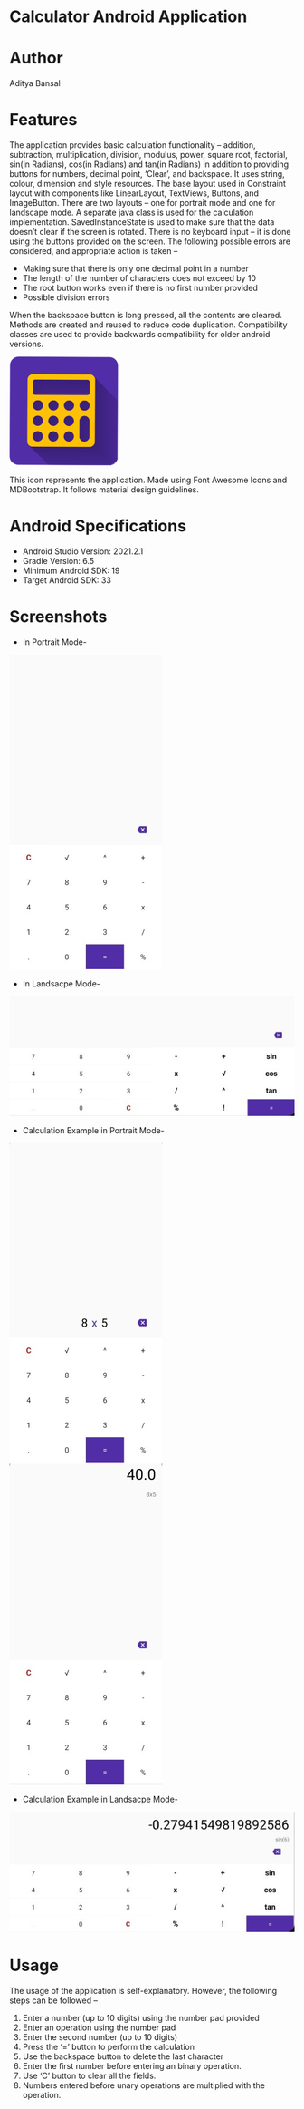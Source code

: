 # Calculator Android Application

# Author
Aditya Bansal

# Features
The application provides basic calculation functionality – addition, subtraction, multiplication, division, modulus, power, square root, factorial, sin(in Radians), cos(in Radians) and tan(in Radians) in addition to providing buttons for numbers, decimal point, ‘Clear’, and backspace.
It uses string, colour, dimension and style resources. The base layout used in Constraint layout with components like LinearLayout, TextViews, Buttons, and ImageButton. There are two layouts – one for portrait mode and one for landscape mode.
A separate java class is used for the calculation implementation. SavedInstanceState is used to make sure that the data doesn’t clear if the screen is rotated. There is no keyboard input – it is done using the buttons provided on the screen. The following possible errors are considered, and appropriate action is taken –
* Making sure that there is only one decimal point in a number
* The length of the number of characters does not exceed by 10
* The root button works even if there is no first number provided
* Possible division errors

When the backspace button is long pressed, all the contents are cleared. Methods are created and reused to reduce code duplication. Compatibility classes are used to provide backwards compatibility for older android versions.

![App Logo](https://github.com/Cody-dev-debug/Calculator/blob/main/Images/icon_cal.png)

This icon represents the application. Made using Font Awesome Icons and MDBootstrap. It follows material design guidelines.

# Android Specifications
* Android Studio Version: 2021.2.1
* Gradle Version: 6.5
* Minimum Android SDK: 19
* Target Android SDK: 33

# Screenshots
* In Portrait Mode-

![Main UI](https://github.com/Cody-dev-debug/Calculator/blob/main/Images/Portait.jpg)

* In Landsacpe Mode-

![Main UI](https://github.com/Cody-dev-debug/Calculator/blob/main/Images/Landscape.jpg)

* Calculation Example in Portrait Mode-

![Calculation being performed 1](https://github.com/Cody-dev-debug/Calculator/blob/main/Images/Calculation-1.jpg)
![Calculation being performed 2](https://github.com/Cody-dev-debug/Calculator/blob/main/Images/Calculation-2.jpg)

* Calculation Example in Landsacpe Mode-

![Calculation being performed ](https://github.com/Cody-dev-debug/Calculator/blob/main/Images/sin.jpg)

# Usage
The usage of the application is self-explanatory. However, the following steps can be followed –
1. Enter a number (up to 10 digits) using the number pad provided
2. Enter an operation using the number pad
3. Enter the second number (up to 10 digits)
4. Press the ‘=’ button to perform the calculation
5. Use the backspace button to delete the last character
6. Enter the first number before entering an binary operation.
7. Use ‘C’ button to clear all the fields.
8. Numbers entered before unary operations are multiplied with the operation.
